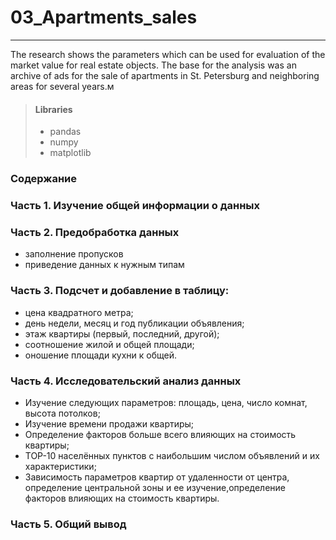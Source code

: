 # 03_Apartments_sales
_____________________________________

The research shows the parameters which can be used for evaluation of the market value for real estate objects. The base for the analysis was an archive of ads for the sale of apartments in St. Petersburg and neighboring areas for several years.м

>#### Libraries
>* pandas
>* numpy
>* matplotlib

### Содержание

### Часть 1. Изучение общей информации о данных

### Часть 2. Предобработка данных
* заполнение пропусков
* приведение данных к нужным типам

### Часть 3. Подсчет и добавление в таблицу:
* цена квадратного метра;
* день недели, месяц и год публикации объявления;
* этаж квартиры (первый, последний, другой);
* соотношение жилой и общей площади;
* оношение площади кухни к общей.

### Часть 4. Исследовательский анализ данных
* Изучение следующих параметров: площадь, цена, число комнат, высота потолков;
* Изучение времени продажи квартиры;
* Определение факторов больше всего влияющих на стоимость квартиры;
* TOP-10 населённых пунктов с наибольшим числом объявлений и их характеристики;
* Зависимость параметров квартир от удаленности от центра, определение центральной зоны и ее изучение,определение факторов влияющих на стоимость квартиры.

### Часть 5. Общий вывод
